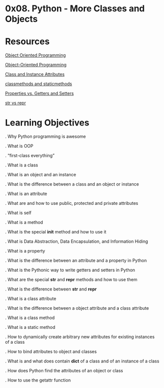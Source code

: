 #  0x08. Python - More Classes and Objects

#  Resources

 [Object Oriented Programming](https://python.swaroopch.com/oop.html)

 [Object-Oriented Programming](https://python-course.eu/oop/object-oriented-programming.php)

 [Class and Instance Attributes](https://python-course.eu/oop/class-instance-attributes.php)

 [classmethods and staticmethods](https://www.youtube.com/watch?v=rq8cL2XMM5M)

 [Properties vs. Getters and Setters ](https://python-course.eu/oop/properties-vs-getters-and-setters.php)

 [str vs repr](https://shipit.dev/posts/python-str-vs-repr.html)

#  Learning Objectives

  . Why Python programming is awesome

  . What is OOP

  . “first-class everything”

  . What is a class

  . What is an object and an instance

  . What is the difference between a class and an object or instance

  . What is an attribute

  . What are and how to use public, protected and private attributes

  . What is self

  . What is a method

  . What is the special __init__ method and how to use it

  . What is Data Abstraction, Data Encapsulation, and Information Hiding

  . What is a property

  . What is the difference between an attribute and a property in Python

  . What is the Pythonic way to write getters and setters in Python

  . What are the special __str__ and __repr__ methods and how to use them

  . What is the difference between __str__ and __repr__

  . What is a class attribute

  . What is the difference between a object attribute and a class attribute

  . What is a class method

  . What is a static method

  . How to dynamically create arbitrary new attributes for existing instances of a class

  . How to bind attributes to object and classes

  . What is and what does contain __dict__ of a class and of an instance of a class

  . How does Python find the attributes of an object or class

  . How to use the getattr function

